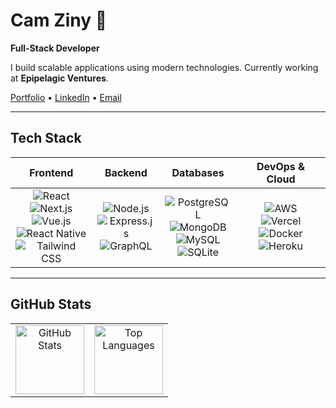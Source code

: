 # Cam Ziny 👋

**Full-Stack Developer**

I build scalable applications using modern technologies. Currently working at **Epipelagic Ventures**.

[Portfolio](https://camziny.com) • [LinkedIn](https://www.linkedin.com/in/cameron-ziny/) • [Email](mailto:camziny@gmail.com)

---

## Tech Stack

| **Frontend** | **Backend** | **Databases** | **DevOps & Cloud** |
|:------------:|:-----------:|:-------------:|:------------------:|
| <img src="https://img.shields.io/badge/React-61DAFB?style=flat-square&logo=react&logoColor=black" alt="React" /> <br><img src="https://img.shields.io/badge/Next.js-000000?style=flat-square&logo=next.js&logoColor=white" alt="Next.js" /> <br><img src="https://img.shields.io/badge/Vue.js-4FC08D?style=flat-square&logo=vue.js&logoColor=white" alt="Vue.js" /> <br><img src="https://img.shields.io/badge/React Native-61DAFB?style=flat-square&logo=react&logoColor=black" alt="React Native" /> <br><img src="https://img.shields.io/badge/Tailwind CSS-06B6D4?style=flat-square&logo=tailwindcss&logoColor=white" alt="Tailwind CSS" /> | <img src="https://img.shields.io/badge/Node.js-339933?style=flat-square&logo=node.js&logoColor=white" alt="Node.js" /> <br><img src="https://img.shields.io/badge/Express.js-000000?style=flat-square&logo=express&logoColor=white" alt="Express.js" /> <br><img src="https://img.shields.io/badge/GraphQL-E10098?style=flat-square&logo=graphql&logoColor=white" alt="GraphQL" /> | <img src="https://img.shields.io/badge/PostgreSQL-336791?style=flat-square&logo=postgresql&logoColor=white" alt="PostgreSQL" /> <br><img src="https://img.shields.io/badge/MongoDB-47A248?style=flat-square&logo=mongodb&logoColor=white" alt="MongoDB" /> <br><img src="https://img.shields.io/badge/MySQL-4479A1?style=flat-square&logo=mysql&logoColor=white" alt="MySQL" /> <br><img src="https://img.shields.io/badge/SQLite-003B57?style=flat-square&logo=sqlite&logoColor=white" alt="SQLite" /> | <img src="https://img.shields.io/badge/AWS-FF9900?style=flat-square&logo=amazon-aws&logoColor=white" alt="AWS" /> <br><img src="https://img.shields.io/badge/Vercel-000000?style=flat-square&logo=vercel&logoColor=white" alt="Vercel" /> <br><img src="https://img.shields.io/badge/Docker-2496ED?style=flat-square&logo=docker&logoColor=white" alt="Docker" /> <br><img src="https://img.shields.io/badge/Heroku-430098?style=flat-square&logo=heroku&logoColor=white" alt="Heroku" /> |

---

## GitHub Stats

<div align="center">
  <table>
    <tr>
      <td align="center">
        <img height="110" src="https://github-readme-stats.vercel.app/api?username=camziny&show_icons=true&theme=default&hide_border=true" alt="GitHub Stats" />
      </td>
      <td align="center">
        <img height="110" src="https://github-readme-stats.vercel.app/api/top-langs/?username=camziny&layout=compact&theme=default&hide_border=true" alt="Top Languages" />
      </td>
    </tr>
  </table>
</div>
